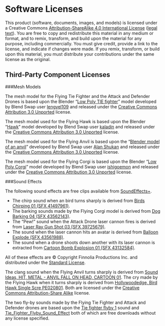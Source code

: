 # Software Licenses

This product (software, documents, images, and models) is
licensed under a Creative Commons
[Attribution-ShareAlike 4.0 International
License](https://creativecommons.org/licenses/by-sa/4.0/)
([legal text](https://creativecommons.org/licenses/by-sa/4.0/legalcode)).
You are free to copy and redistribute this material in any
medium or format, and to remix, transform, and build upon the
material for any purpose, including commercially.  You must give
credit, provide a link to the license, and indicate if changes
were made.  If you remix, transform, or build upon this
material, you must distribute your contributions under the same
license as the original.

## Third-Party Component Licenses

###Mesh Models

The mesh model for the Flying Tie Fighter and the Attack and
Defender Drones is based upon the Blender
“[Low Poly TIE fighter](https://www.blendswap.com/blend/18585)”
model developed by Blend Swap user
[lengyel109](https://www.blendswap.com/profile/616479) and released
under the
[Creative Commons Attribution 3.0 Unported](https://creativecommons.org/licenses/by/3.0/)
license.

The mesh model used for the Flying Hawk is based upon the Blender
“[Hawk](https://www.blendswap.com/blend/9761)” model developed by
Blend Swap user [kaladin](https://www.blendswap.com/profile/131313)
and released under the
[Creative Commons Attribution 3.0 Unported](https://creativecommons.org/licenses/by/3.0/)
license.

The mesh model used for the Flying Anvil is based upon the
“[Blender model of an anvil](https://www.blendswap.com/blend/20662)”
developed by Blend Swap user
[Alan Shukan](https://www.blendswap.com/profile/278192)
and released under the
[Creative Commons Attribution 3.0 Unported](https://creativecommons.org/licenses/by/3.0/)
license.

The mesh model used for the Flying Corgi is based upon the Blender
“[Low Poly Corgi](https://www.blendswap.com/blend/15391)” model
developed by Blend Swap user
[ishigoemon](https://www.blendswap.com/profile/156218)
and released under the
[Creative Commons Attribution 3.0 Unported](https://creativecommons.org/licenses/by/3.0/)
license.

###Sound Effects

The following sound effects are free clips available from
[SoundEffects+](https://www.soundeffectsplus.com/).

* The chirp sound when an bird turns sharply is derived from
[Birds Chirping 01 (SFX 41497961)](https://www.soundeffectsplus.com/product/birds-chirping-01/).
* The barking sounds made by the Flying Corgi model is derived from
[Dog Barking 04 (SFX 43562143)](https://www.soundeffectsplus.com/product/dog-barking-04/).
* The “Pew!” sound when the Attack Drone laser cannon fires is derived
from
[Laser Ray Gun Shot 03 (SFX 39725679)]( https://www.soundeffectsplus.com/product/laser-ray-gun-shot-03/).
* The sound when the laser cannon hits an avatar is derived from
[Balloon Explode (SFX 43561988)](https://www.soundeffectsplus.com/product/balloon-explode-01/).
* The sound when a drone shoots down another with its laser cannon is
extracted from
[Cartoon Bomb Explosion 01 (SFX 43132584)](https://www.soundeffectsplus.com/product/cartoon-bomb-explosion-01/).

All of these effects are © Copyright Finnolia Productions
Inc. and distributed under the
[Standard License](https://www.soundeffectsplus.com/content/license/).

The clang sound when the Flying Anvil turns sharply is derived from
[Sound Ideas, HIT, METAL - ANVIL FALL ON HEAD, CARTOON 01](https://soundeffects.fandom.com/wiki/Sound_Ideas,_HIT,_METAL_-_ANVIL_FALL_ON_HEAD,_CARTOON_01).
The cry made by the Flying Hawk when it turns sharply is derived
from
[Hollywoodedge, Bird Hawk Single Scre PE020801](https://soundeffects.fandom.com/wiki/Hollywoodedge,_Bird_Hawk_Single_Scre_PE020801).
Both are licensed under the
[Creative Commons Attribution-Share Alike](https://creativecommons.org/licenses/by-sa/3.0/)
license.

The two fly-by sounds made by the Flying Tie Fighter and Attack and
Defender drones are based upon the
[Tie fighter flyby 1](https://www.soundboard.com/sb/sound/963768)
sound and
[Tie_Fighter_Flyby_Sound_Effect](http://soundfxcenter.com/movies/star-wars/8d82b5_Tie_Fighter_Flyby_Sound_Effect.mp3)
both of which are free downloads without any license specified.
